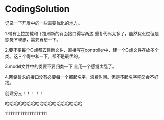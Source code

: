 # CodingSolution
记录一下开发中的一些需要优化的地方。

1.带有上拉加载和下拉刷新的页面接口得写两边 重复代码太多了，虽然优化过但是感觉不理想，需要再想一下。

2.要不要每个Cell都去建新文件、直接写在controller中、建一个Cell文件存放多个类。这三个得中和一下，都不是最优的。

3.model文件中的类要不要归类一下 全用一个感觉太乱了。

4.网络请求的接口没有必要每一个都起名字，浪费时间。但是不起名字吧又会不好找。

创建分支！！！！！

哈哈哈哈哈哈哈哈哈哈哈哈哈哈哈哈哈哈

111111111111111111111111
